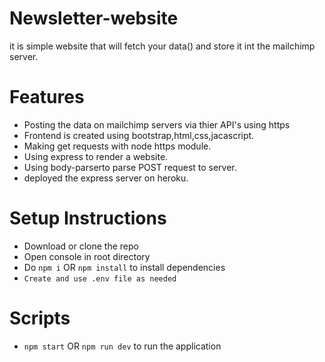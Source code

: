 # Newsletter-website
  it is simple website that will fetch your data() and store it int the mailchimp server.   

# Features
  * Posting the data on mailchimp servers via thier API's using https
  * Frontend is created using bootstrap,html,css,jacascript.
  * Making get requests with node https module.
  * Using express to render a website.
  * Using body-parserto parse POST request to server.
  * deployed the express server on heroku.
  

# Setup Instructions

  * Download or clone the repo
  * Open console in root directory
  * Do ```npm i``` OR ```npm install``` to install dependencies
  * ```Create and use .env file as needed```
  
# Scripts

  * ```npm start``` OR ```npm run dev``` to run the application
